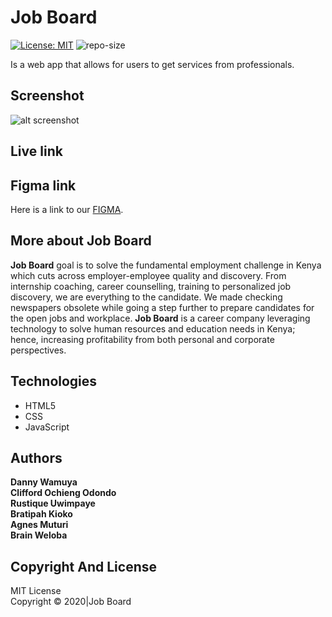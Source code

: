 # Job Board
[![License: MIT](https://img.shields.io/badge/License-MIT-yellow.svg)](https://opensource.org/licenses/MIT) ![repo-size](https://img.shields.io/github/repo-size/brian-weloba/akan-name)


Is a web app that allows for users to get services from professionals.

## Screenshot
![alt screenshot](img/screenshot.png)


## Live link


## Figma link
Here is a link to our [FIGMA](https://www.figma.com/file/HcwTFunvaAjzK7L3glJyBp/Job-Board?node-id=1%3A34).


## More about Job Board

**Job Board** goal is to solve the fundamental employment challenge in Kenya which cuts across
employer-employee quality and discovery. From internship coaching, career counselling, training to personalized
job discovery, we are everything to the candidate. We made checking newspapers obsolete while going a step further
to prepare candidates for the open jobs and workplace. **Job Board** is a career company leveraging technology
to solve human resources and education needs in Kenya; hence, increasing profitability from both personal and
corporate perspectives.

## Technologies

* HTML5
* CSS
* JavaScript

## Authors

**Danny Wamuya** <br>
**Clifford Ochieng Odondo** <br>
**Rustique Uwimpaye** <br>
**Bratipah Kioko** <br>
**Agnes Muturi** <br>
**Brain Weloba**

## Copyright And License
MIT License <br>
Copyright © 2020|Job Board
